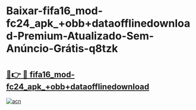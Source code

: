 # Baixar-fifa16_mod-fc24_apk_+obb+dataofflinedownload-Premium-Atualizado-Sem-Anúncio-Grátis-q8tzk

# <h2><a href="https://el97tf.esa.edu.pl?src=fifa16_mod-fc24_apk_+obb+dataofflinedownload&ref=q8tzk">🔗👉 🔴 fifa16_mod-fc24_apk_+obb+dataofflinedownload</a></h2>

[![acn](https://github.com/user-attachments/assets/0f9c940e-d8b0-45ae-aac7-cd30a18b3e1c)](https://el97tf.esa.edu.pl?src=fifa16_mod-fc24_apk_+obb+dataofflinedownload&ref=q8tzk)

